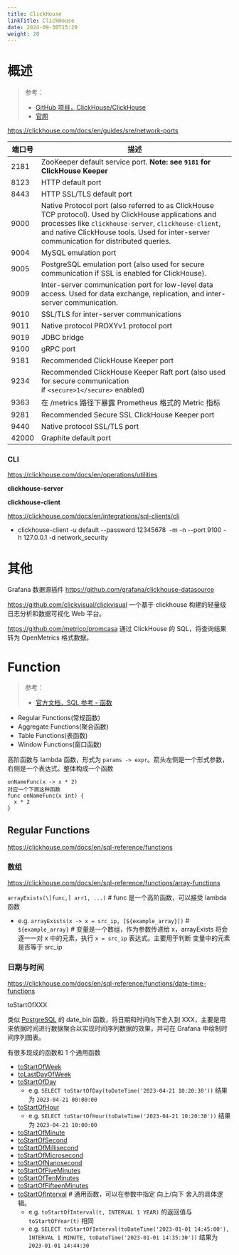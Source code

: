 ```yaml
---
title: ClickHouse
linkTitle: ClickHouse
date: 2024-09-30T15:29
weight: 20
---
```


# 概述

> 参考：
>
> - [GitHub 项目，ClickHouse/ClickHouse](https://github.com/ClickHouse/ClickHouse)
> - [官网](https://clickhouse.com/)


https://clickhouse.com/docs/en/guides/sre/network-ports

| 端口号   | 描述                                                                                                                                                                                                                                                         |
| ----- | ---------------------------------------------------------------------------------------------------------------------------------------------------------------------------------------------------------------------------------------------------------- |
| 2181  | ZooKeeper default service port. **Note: see `9181` for ClickHouse Keeper**                                                                                                                                                                                 |
| 8123  | HTTP default port                                                                                                                                                                                                                                          |
| 8443  | HTTP SSL/TLS default port                                                                                                                                                                                                                                  |
| 9000  | Native Protocol port (also referred to as ClickHouse TCP protocol). Used by ClickHouse applications and processes like `clickhouse-server`, `clickhouse-client`, and native ClickHouse tools. Used for inter-server communication for distributed queries. |
| 9004  | MySQL emulation port                                                                                                                                                                                                                                       |
| 9005  | PostgreSQL emulation port (also used for secure communication if SSL is enabled for ClickHouse).                                                                                                                                                           |
| 9009  | Inter-server communication port for low-level data access. Used for data exchange, replication, and inter-server communication.                                                                                                                            |
| 9010  | SSL/TLS for inter-server communications                                                                                                                                                                                                                    |
| 9011  | Native protocol PROXYv1 protocol port                                                                                                                                                                                                                      |
| 9019  | JDBC bridge                                                                                                                                                                                                                                                |
| 9100  | gRPC port                                                                                                                                                                                                                                                  |
| 9181  | Recommended ClickHouse Keeper port                                                                                                                                                                                                                         |
| 9234  | Recommended ClickHouse Keeper Raft port (also used for secure communication if `<secure>1</secure>` enabled)                                                                                                                                               |
| 9363  | 在 /metrics 路径下暴露 Prometheus 格式的 Metric 指标                                                                                                                                                                                                                  |
| 9281  | Recommended Secure SSL ClickHouse Keeper port                                                                                                                                                                                                              |
| 9440  | Native protocol SSL/TLS port                                                                                                                                                                                                                               |
| 42000 | Graphite default port                                                                                                                                                                                                                                      |

### CLI

https://clickhouse.com/docs/en/operations/utilities

**clickhouse-server**

**clickhouse-client**

https://clickhouse.com/docs/en/integrations/sql-clients/cli

- clickhouse-client -u default --password 12345678  -m -n --port 9100 -h 127.0.0.1 -d network_security


# 其他

Grafana 数据源插件 https://github.com/grafana/clickhouse-datasource

https://github.com/clickvisual/clickvisual 一个基于 clickhouse 构建的轻量级日志分析和数据可视化 Web 平台。

https://github.com/metrico/promcasa 通过 ClickHouse 的 SQL，将查询结果转为 OpenMetrics 格式数据。

# Function

> 参考：
>
> - [官方文档，SQL 参考 - 函数](https://clickhouse.com/docs/en/sql-reference/functions)

- Regular Functions(常规函数)
- Aggregate Functions(聚合函数)
- Table Functions(表函数)
- Window Functions(窗口函数)

高阶函数与 lambda 函数，形式为 `params -> expr`。箭头左侧是一个形式参数，右侧是一个表达式。整体构成一个函数

```
onNameFunc(x -> x * 2)
对应一个下面这种函数
func onNameFunc(x int) {
  x * 2
}
```

## Regular Functions

https://clickhouse.com/docs/en/sql-reference/functions

### 数组

https://clickhouse.com/docs/en/sql-reference/functions/array-functions

`arrayExists(\[func,] arr1, ...)` # func 是一个高阶函数，可以接受 lambda 函数

- e.g. `arrayExists(x -> x = src_ip, [${example_array}])` # `${example_array}` # 变量是一个数组，作为参数传递给 x，arrayExists 将会逐一一对 x 中的元素，执行 `x = src_ip` 表达式。主要用于判断 变量中的元素是否等于 src_ip

### 日期与时间

https://clickhouse.com/docs/en/sql-reference/functions/date-time-functions

toStartOfXXX

类似 [PostgreSQL](docs/5.数据存储/数据库/关系数据/PostgreSQL/PostgreSQL.md) 的 date_bin 函数，将日期和时间向下舍入到 XXX，主要是用来依据时间进行数据聚合以实现时间序列数据的效果，并可在 Grafana 中绘制时间序列图表。

有很多现成的函数和 1 个通用函数

- [toStartOfWeek](https://clickhouse.com/docs/en/sql-reference/functions/date-time-functions#tostartofweek)
- [toLastDayOfWeek](https://clickhouse.com/docs/en/sql-reference/functions/date-time-functions#tolastdayofweek)
- [toStartOfDay](https://clickhouse.com/docs/en/sql-reference/functions/date-time-functions#tostartofday)
  - e.g. `SELECT toStartOfDay(toDateTime('2023-04-21 10:20:30'))` 结果为 `2023-04-21 00:00:00`
- [toStartOfHour](https://clickhouse.com/docs/en/sql-reference/functions/date-time-functions#tostartofhour)
  - e.g. `SELECT toStartOfHour(toDateTime('2023-04-21 10:20:30'))` 结果为 `2023-04-21 10:00:00`
- [toStartOfMinute](https://clickhouse.com/docs/en/sql-reference/functions/date-time-functions#tostartofminute)
- [toStartOfSecond](https://clickhouse.com/docs/en/sql-reference/functions/date-time-functions#tostartofsecond)
- [toStartOfMillisecond](https://clickhouse.com/docs/en/sql-reference/functions/date-time-functions#tostartofmillisecond)
- [toStartOfMicrosecond](https://clickhouse.com/docs/en/sql-reference/functions/date-time-functions#tostartofmicrosecond)
- [toStartOfNanosecond](https://clickhouse.com/docs/en/sql-reference/functions/date-time-functions#tostartofnanosecond)
- [toStartOfFiveMinutes](https://clickhouse.com/docs/en/sql-reference/functions/date-time-functions#tostartoffiveminutes)
- [toStartOfTenMinutes](https://clickhouse.com/docs/en/sql-reference/functions/date-time-functions#tostartoftenminutes)
- [toStartOfFifteenMinutes](https://clickhouse.com/docs/en/sql-reference/functions/date-time-functions#tostartoffifteenminutes)
- [toStartOfInterval](https://clickhouse.com/docs/en/sql-reference/functions/date-time-functions#tostartofinterval) # 通用函数，可以在参数中指定 向上/向下 舍入的具体逻辑。
  - e.g. `toStartOfInterval(t, INTERVAL 1 YEAR)` 的返回值与 `toStartOfYear(t)` 相同
  - e.g. `SELECT toStartOfInterval(toDateTime('2023-01-01 14:45:00'), INTERVAL 1 MINUTE, toDateTime('2023-01-01 14:35:30'))` 结果为 `2023-01-01 14:44:30`
